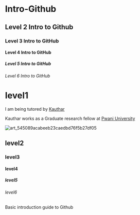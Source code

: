 # Intro-Github
## Level 2 Intro to Github
### Level 3 Intro to GitHub
#### Level 4 Intro to GitHub
##### Level 5 Intro to GitHub
###### Level 6 Intro to GitHub

<h1> level1 </h1>


I am being tutored by [Kauthar](https://www.google.com/url?sa=t&rct=j&q=&esrc=s&source=web&cd=&cad=rja&uact=8&ved=2ahUKEwjN4ois2uzzAhVKCxoKHZUjDVcQFnoECAIQAQ&url=https%3A%2F%2Fke.linkedin.com%2Fin%2Fkauthar-m-omar-550ba0171&usg=AOvVaw3_xOMI72URMTR53xS5_6PT "Kauthar's LinkedIn profile")

Kauthar works as a Graduate research fellow at [Pwani University](https://www.google.com/url?sa=t&rct=j&q=&esrc=s&source=web&cd=&cad=rja&uact=8&ved=2ahUKEwig0rbc2-zzAhWD4YUKHTk4DcEQFnoECAQQAQ&url=https%3A%2F%2Fwww.pu.ac.ke%2Findex.php%2Fen%2F&usg=AOvVaw1MSS3P6uu2Rc1DUnwPuEyZ)

![art_545089acabeeb23caedbd76f5b27df05](https://user-images.githubusercontent.com/68140658/139223734-d17f7dad-b1a9-4a85-af15-ad1e5bba7311.jpg)

<h2> level2 </h2>
<h3> level3 </h3>
<h4> level4 </h4>
<h5> level5 </h5>
<h6> level6 </h6>

Basic introduction guide to Github

